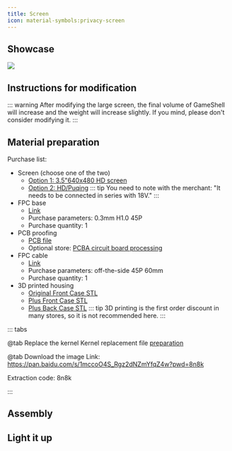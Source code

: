 ```yaml
---
title: Screen
icon: material-symbols:privacy-screen
---
```


## Showcase

![](https://clockworkpi-fans.com/images/screen_showcase.jpg)

## Instructions for modification

::: warning
After modifying the large screen, the final volume of GameShell will increase and the weight will increase slightly. If you mind, please don't consider modifying it.
:::

## Material preparation

Purchase list:

- Screen (choose one of the two)
  - [Option 1: 3.5"640x480 HD screen](https://item.taobao.com/item.htm?id=620085054499)
  - [Option 2: HD/Puqing](https://item.taobao.com/item.htm?id=624580652735)
    ::: tip
    You need to note with the merchant: "It needs to be connected in series with 18V."
    :::
- FPC base
  - [Link](https://item.taobao.com/item.htm?spm=a1z10.3-c.w4002-22306881049.11.681e2eeciI7LO7&id=574405341541)
  - Purchase parameters: 0.3mm H1.0 45P
  - Purchase quantity: 1
- PCB proofing
  - [PCB file](https://github.com/ClockworkPiFans/GameShell_ScreenHacking/raw/main/PCB/adapter.PCB)
  - Optional store: [PCBA circuit board processing](https://item.taobao.com/item.htm?id=548377684758)
- FPC cable
  - [Link](https://item.taobao.com/item.htm?spm=a1z10.3-c.w4002-16327681171.37.d71171d3Vm6TDU&id=565842370557)
  - Purchase parameters: off-the-side 45P 60mm
  - Purchase quantity: 1
- 3D printed housing
  - [Original Front Case STL](https://github.com/ClockworkPiFans/GameShell_ScreenHacking/raw/main/3D%20model/original-front-case.stl)
  - [Plus Front Case STL](https://github.com/ClockworkPiFans/GameShell_ScreenHacking/raw/main/3D%20model/plus-front-case.stl)
  - [Plus Back Case STL](https://github.com/ClockworkPiFans/GameShell_ScreenHacking/raw/main/3D%20model/plus-back-case.stl)
    ::: tip
    3D printing is the first order discount in many stores, so it is not recommended here.
    :::

::: tabs

@tab Replace the kernel
Kernel replacement file [preparation](https://github.com/ClockworkPiFans/GameShell_ScreenHacking/tree/main/kernel_480p)

@tab Download the image
Link: https://pan.baidu.com/s/1mccoO4S_Rgz2dNZmYfqZ4w?pwd=8n8k

Extraction code: 8n8k

:::

## Assembly

## Light it up